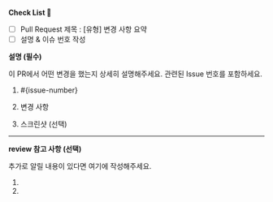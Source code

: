 **Check List :memo:**
- [ ] Pull Request 제목 : [유형] 변경 사항 요약
- [ ] 설명 & 이슈 번호 작성

**설명 (필수)**

이 PR에서 어떤 변경을 했는지 상세히 설명해주세요.
관련된 Issue 번호를 포함하세요.

1. #{issue-number}

2. 변경 사항

3. 스크린샷 (선택)

---

**review 참고 사항 (선택)**

추가로 알릴 내용이 있다면 여기에 작성해주세요.

1.

2.
